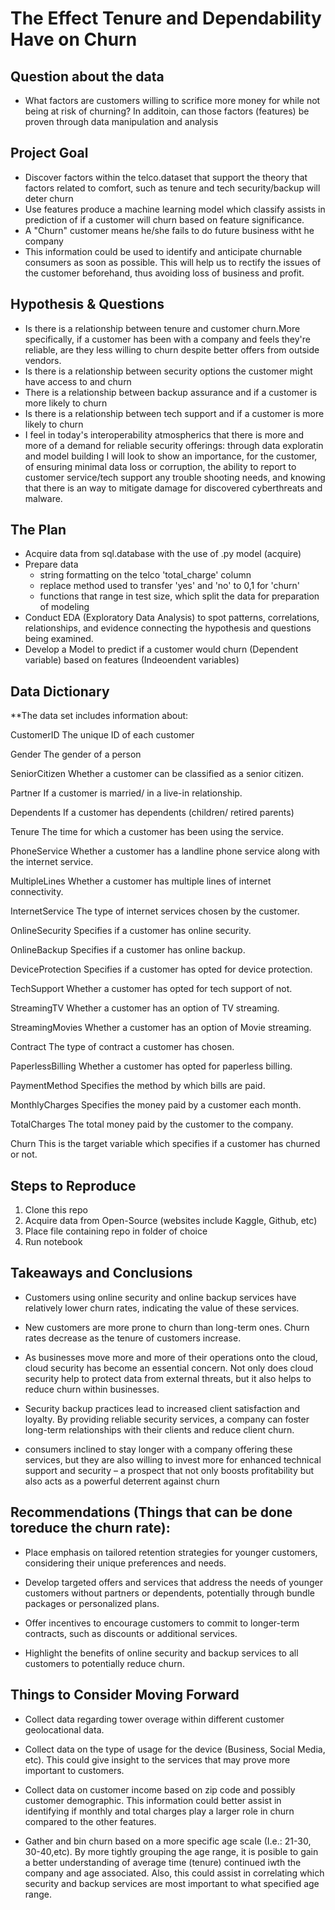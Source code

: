 # The Effect Tenure and Dependability Have on Churn

## Question about the data
* What factors are customers willing to scrifice more money for while not being at risk of churning? In additoin, can those factors (features) be proven through data manipulation and analysis

## Project Goal
* Discover factors within the telco.dataset that support the theory that factors related to comfort, such as tenure and tech security/backup will deter churn
* Use features produce a machine learning model which classify assists in prediction of if a customer will churn based on feature significance.
* A "Churn" customer means he/she fails to do future business witht he company
* This information could be used to identify and anticipate churnable consumers as soon as possible. This will help us to rectify the issues of the customer beforehand, thus avoiding loss of business and profit.

## Hypothesis & Questions 
* Is there is a relationship between tenure and customer churn.More specifically, if a customer has been with a company and feels they're reliable, are they less willing to churn despite better offers from outside vendors.
* Is there is a relationship between security options the customer might have access to and churn
* There is a relationship between backup assurance and if a customer is more likely to churn
* Is there is a relationship between tech support and if a customer is more likely to churn
* I feel in today's interoperability atmospherics that there is more and more of a demand for reliable security offerings: through data exploratin and model building I will look to show an importance, for the customer, of ensuring minimal data loss or corruption, the ability to report to customer service/tech support any trouble shooting needs, and knowing that there is an way to mitigate damage for discovered cyberthreats and malware.


## The Plan
* Acquire data from sql.database with the use of .py model (acquire)
* Prepare data
    - string formatting on the telco 'total_charge' column
    - replace method used to transfer 'yes' and 'no' to 0,1 for 'churn'
    - functions that range in test size, which split the data for preparation of modeling
* Conduct EDA (Exploratory Data Analysis) to spot patterns, correlations, relationships, and evidence connecting the hypothesis and questions being examined.
* Develop a Model to predict if a customer would churn (Dependent variable) based on features (Indeoendent variables)

## Data Dictionary
  
**The data set includes information about:

CustomerID 	The unique ID of each customer

Gender 	The gender of a person

SeniorCitizen	Whether a customer can be classified as a senior citizen.

Partner 	If a customer is married/ in a live-in relationship.

Dependents	If a customer has dependents (children/ retired parents)

Tenure	The time for which a customer has been using the service.

PhoneService  	Whether a customer has a landline phone service along with the internet service.

MultipleLines	Whether a customer has multiple lines of internet connectivity.

InternetService 	The type of internet services chosen by the customer.

OnlineSecurity 	Specifies if a customer has online security.

OnlineBackup 	Specifies if a customer has online backup.

DeviceProtection 	Specifies if a customer has opted for device protection.

TechSupport 	Whether a customer has opted for tech support of not.

StreamingTV	Whether a customer has an option of TV streaming.

StreamingMovies 	Whether a customer has an option of Movie streaming.

Contract  	The type of contract a customer has chosen.

PaperlessBilling  	Whether a customer has opted for paperless billing.

PaymentMethod 	Specifies the method by which bills are paid.

MonthlyCharges 	Specifies the money paid by a customer each month.

TotalCharges 	The total money paid by the customer to the company.

Churn  	This is the target variable which specifies if a customer has churned or not.

## Steps to Reproduce
1. Clone this repo
2. Acquire data from Open-Source (websites include Kaggle, Github, etc)
3. Place file containing repo in folder of choice
4. Run notebook

## Takeaways and Conclusions
* Customers using online security and online backup services have relatively lower churn rates, indicating the value of these services.
  
* New customers are more prone to churn than long-term ones. Churn rates decrease as the tenure of customers increase.
  
* As businesses move more and more of their operations onto the cloud, cloud security has become an essential concern. Not only does cloud security help to protect data from external threats, but it also helps to reduce churn within businesses.

* Security backup practices lead to increased client satisfaction and loyalty. By providing reliable security services, a company can foster long-term relationships with their clients and reduce client churn.


* consumers inclined to stay longer with a company offering these services, but they are also willing to invest more for enhanced technical support and security – a prospect that not only boosts profitability but also acts as a powerful deterrent against churn


## Recommendations (Things that can be done toreduce the churn rate):
* Place emphasis on tailored retention strategies for younger customers, considering their unique preferences and needs.

* Develop targeted offers and services that address the needs of younger customers without partners or dependents, potentially through bundle packages or personalized plans.

* Offer incentives to encourage customers to commit to longer-term contracts, such as discounts or additional services.

* Highlight the benefits of online security and backup services to all customers to potentially reduce churn.


## Things to Consider Moving Forward
* Collect data regarding tower overage within different customer geolocational data.

* Collect data on the type of usage for the device (Business, Social Media, etc). This could give insight to the services that may prove more important to customers.

* Collect data on customer income based on zip code and possibly customer demographic. This information could better assist in identifying if monthly and total charges play a larger role in churn compared to the other features.

* Gather and bin churn based on a more specific age scale (I.e.: 21-30, 30-40,etc). By more tightly grouping the age range, it is posible to gain a better understanding of average time (tenure) continued iwth the company and age associated. Also, this could assist in correlating which security and backup services are most important to what specified age range.




























